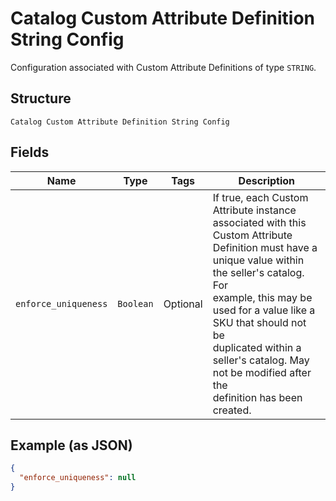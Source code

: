 
# Catalog Custom Attribute Definition String Config

Configuration associated with Custom Attribute Definitions of type `STRING`.

## Structure

`Catalog Custom Attribute Definition String Config`

## Fields

| Name | Type | Tags | Description |
|  --- | --- | --- | --- |
| `enforce_uniqueness` | `Boolean` | Optional | If true, each Custom Attribute instance associated with this Custom Attribute<br>Definition must have a unique value within the seller's catalog. For<br>example, this may be used for a value like a SKU that should not be<br>duplicated within a seller's catalog. May not be modified after the<br>definition has been created. |

## Example (as JSON)

```json
{
  "enforce_uniqueness": null
}
```

